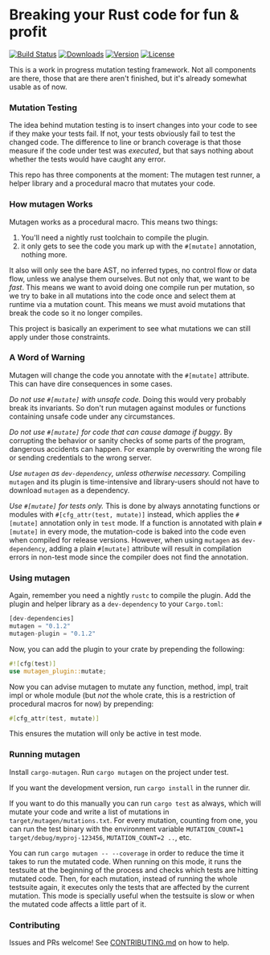 # Breaking your Rust code for fun & profit

[![Build Status](https://travis-ci.org/llogiq/mutagen.svg?branch=master)](https://travis-ci.org/llogiq/mutagen)
[![Downloads](https://img.shields.io/crates/d/mutagen.svg?style=flat-square)](https://crates.io/crates/mutagen/)
[![Version](https://img.shields.io/crates/v/mutagen.svg?style=flat-square)](https://crates.io/crates/mutagen/)
[![License](https://img.shields.io/crates/l/mutagen.svg?style=flat-square)](https://crates.io/crates/mutagen/)

This is a work in progress mutation testing framework. Not all components are there, those that are there aren't finished, but it's already somewhat usable as of now.

### Mutation Testing

The idea behind mutation testing is to insert changes into your code to see if they make your tests fail. If not, your tests obviously fail to test the changed code.
The difference to line or branch coverage is that those measure if the code under test was *executed*, but that says nothing about whether the tests would have caught any error.

This repo has three components at the moment: The mutagen test runner, a helper library and a procedural macro that mutates your code.

### How mutagen Works

Mutagen works as a procedural macro. This means two things:

1. You'll need a nightly rust toolchain to compile the plugin.
2. it only gets to see the code you mark up with the `#[mutate]` annotation, nothing more.

It also will only see the bare AST, no inferred types, no control flow or data flow, unless we analyse them ourselves. But not only that, we want to be *fast*.  This means we want to avoid doing one compile run per mutation, so we try to bake in all mutations into the code once and select them at runtime via a mutation count. This means we must avoid mutations that break the code so it no longer compiles.

This project is basically an experiment to see what mutations we can still apply under those constraints.

### A Word of Warning

Mutagen will change the code you annotate with the `#[mutate]` attribute. This can have dire consequences in some cases.

*Do not use `#[mutate]` with unsafe code.* Doing this would very probably break its invariants. So don't run mutagen against modules or functions containing unsafe code under any circumstances.

*Do not use `#[mutate]` for code that can cause damage if buggy*. By corrupting the behavior or sanity checks of some parts of the program, dangerous accidents can happen. For example by overwriting the wrong file or sending credentials to the wrong server.

*Use `mutagen` as `dev-dependency`, unless otherwise necessary.* Compiling `mutagen` and its plugin is time-intensive and library-users should not have to download `mutagen` as a dependency.

*Use `#[mutate]` for tests only.* This is done by always annotating functions or modules with `#[cfg_attr(test, mutate)]` instead, which applies the `#[mutate]` annotation only in `test` mode. If a function is annotated with plain `#[mutate]` in every mode, the mutation-code is baked into the code even when compiled for release versions. However, when using `mutagen` as `dev-dependency`, adding a plain `#[mutate]` attribute will result in compilation errors in non-test mode since the compiler does not find the annotation.

### Using mutagen

Again, remember you need a nightly `rustc` to compile the plugin. Add the plugin and helper library as a `dev-dependency` to your `Cargo.toml`:

```rust
[dev-dependencies]
mutagen = "0.1.2"
mutagen-plugin = "0.1.2"
```

Now, you can add the plugin to your crate by prepending the following:

```rust
#![cfg(test)]
use mutagen_plugin::mutate;
```

Now you can advise mutagen to mutate any function, method, impl, trait impl or whole module (but *not* the whole crate, this is a restriction of procedural macros for now) by prepending:

```rust
#[cfg_attr(test, mutate)]
```

This ensures the mutation will only be active in test mode.

### Running mutagen

Install `cargo-mutagen`. Run `cargo mutagen` on the project under test.

If you want the development version, run `cargo install` in the runner dir.

If you want to do this manually you can run `cargo test` as always, which will mutate your code and write a list of mutations in `target/mutagen/mutations.txt`. For every mutation, counting from one, you can run the test binary with the environment variable `MUTATION_COUNT=1 target/debug/myproj-123456`, `MUTATION_COUNT=2 ..`, etc.

You can run `cargo mutagen -- --coverage` in order to reduce the time it takes to run the mutated code. When running on this mode, it runs the testsuite at the beginning of the process and checks which tests are hitting mutated code. Then, for each mutation, instead of running the whole testsuite again, it executes only the tests that are affected by the current mutation. This mode is specially useful when the testsuite is slow or when the mutated code affects a little part of it.

### Contributing

Issues and PRs welcome! See [CONTRIBUTING.md](CONTRIBUTING.md) on how to help.
